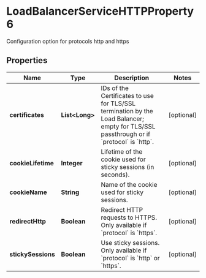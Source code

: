 

# LoadBalancerServiceHTTPProperty6

Configuration option for protocols http and https

## Properties

| Name | Type | Description | Notes |
|------------ | ------------- | ------------- | -------------|
|**certificates** | **List&lt;Long&gt;** | IDs of the Certificates to use for TLS/SSL termination by the Load Balancer; empty for TLS/SSL passthrough or if &#x60;protocol&#x60; is &#x60;http&#x60;. |  [optional] |
|**cookieLifetime** | **Integer** | Lifetime of the cookie used for sticky sessions (in seconds). |  [optional] |
|**cookieName** | **String** | Name of the cookie used for sticky sessions. |  [optional] |
|**redirectHttp** | **Boolean** | Redirect HTTP requests to HTTPS. Only available if &#x60;protocol&#x60; is &#x60;https&#x60;. |  [optional] |
|**stickySessions** | **Boolean** | Use sticky sessions. Only available if &#x60;protocol&#x60; is &#x60;http&#x60; or &#x60;https&#x60;. |  [optional] |



